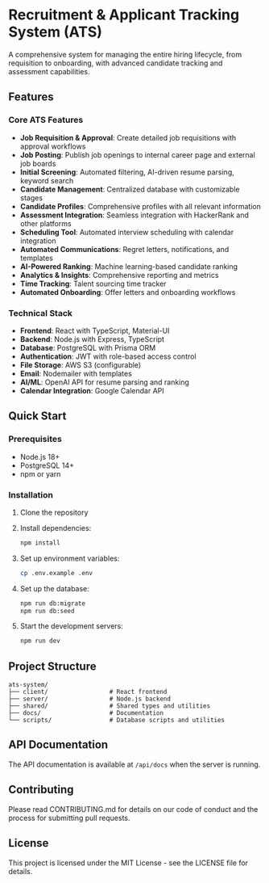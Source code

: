 # Recruitment & Applicant Tracking System (ATS)

A comprehensive system for managing the entire hiring lifecycle, from requisition to onboarding, with advanced candidate tracking and assessment capabilities.

## Features

### Core ATS Features
- **Job Requisition & Approval**: Create detailed job requisitions with approval workflows
- **Job Posting**: Publish job openings to internal career page and external job boards
- **Initial Screening**: Automated filtering, AI-driven resume parsing, keyword search
- **Candidate Management**: Centralized database with customizable stages
- **Candidate Profiles**: Comprehensive profiles with all relevant information
- **Assessment Integration**: Seamless integration with HackerRank and other platforms
- **Scheduling Tool**: Automated interview scheduling with calendar integration
- **Automated Communications**: Regret letters, notifications, and templates
- **AI-Powered Ranking**: Machine learning-based candidate ranking
- **Analytics & Insights**: Comprehensive reporting and metrics
- **Time Tracking**: Talent sourcing time tracker
- **Automated Onboarding**: Offer letters and onboarding workflows

### Technical Stack
- **Frontend**: React with TypeScript, Material-UI
- **Backend**: Node.js with Express, TypeScript
- **Database**: PostgreSQL with Prisma ORM
- **Authentication**: JWT with role-based access control
- **File Storage**: AWS S3 (configurable)
- **Email**: Nodemailer with templates
- **AI/ML**: OpenAI API for resume parsing and ranking
- **Calendar Integration**: Google Calendar API

## Quick Start

### Prerequisites
- Node.js 18+
- PostgreSQL 14+
- npm or yarn

### Installation

1. Clone the repository
2. Install dependencies:
   ```bash
   npm install
   ```

3. Set up environment variables:
   ```bash
   cp .env.example .env
   ```

4. Set up the database:
   ```bash
   npm run db:migrate
   npm run db:seed
   ```

5. Start the development servers:
   ```bash
   npm run dev
   ```

## Project Structure

```
ats-system/
├── client/                 # React frontend
├── server/                 # Node.js backend
├── shared/                 # Shared types and utilities
├── docs/                   # Documentation
└── scripts/                # Database scripts and utilities
```

## API Documentation

The API documentation is available at `/api/docs` when the server is running.

## Contributing

Please read CONTRIBUTING.md for details on our code of conduct and the process for submitting pull requests.

## License

This project is licensed under the MIT License - see the LICENSE file for details.
